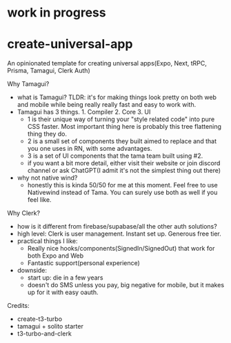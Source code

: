 # work in progress

# create-universal-app
An opinionated template for creating universal apps(Expo, Next, tRPC, Prisma, Tamagui, Clerk Auth)

Why Tamagui?
- what is Tamagui? TLDR: it's for making things look pretty on both web and mobile while being really really fast and easy to work with.
- Tamagui has 3 things. 1. Compiler 2. Core 3. UI
  - 1 is their unique way of turning your "style related code" into pure CSS faster. Most important thing here is probably this tree flattening thing they do.
  - 2 is a small set of components they built aimed to replace <View> and <Text> that you one uses in RN, with some advantages.
  - 3 is a set of UI components that the tama team built using #2.
  - if you want a bit more detail, either visit their website or join discord channel or ask ChatGPT(I admit it's not the simplest thing out there)
- why not native wind?
  - honestly this is kinda 50/50 for me at this moment. Feel free to use Nativewind instead of Tama. You can surely use both as well if you feel like.

Why Clerk?
- how is it different from firebase/supabase/all the other auth solutions?
- high level: Clerk is user management. Instant set up. Generous free tier.
- practical things I like:
  - Really nice hooks/components(SignedIn/SignedOut) that work for both Expo and Web
  - Fantastic support(personal experience)
- downside:
  - start up: die in a few years
  - doesn't do SMS unless you pay, big negative for mobile, but it makes up for it with easy oauth.

Credits:
- create-t3-turbo
- tamagui + solito starter
- t3-turbo-and-clerk
